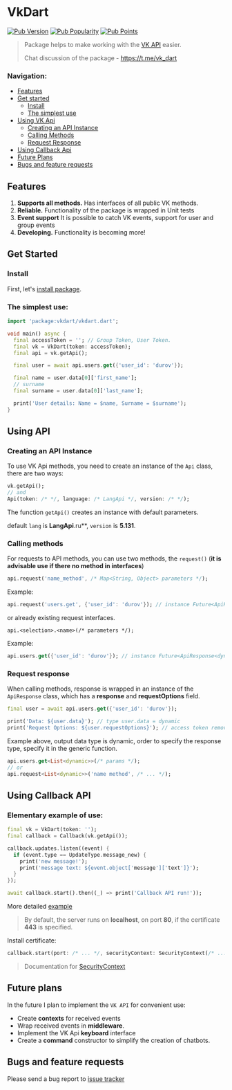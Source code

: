 # VkDart

[![Pub Version](https://img.shields.io/pub/v/vkdart?style=flat-square)](https://pub.dev/packages/vkdart)
[![Pub Popularity](https://img.shields.io/pub/popularity/vkdart?style=flat-square)](https://pub.dev/packages/vkdart)
[![Pub Points](https://img.shields.io/pub/points/vkdart?style=flat-square)](https://pub.dev/packages/vkdart)

> Package helps to make working with the [VK API](https://dev.vk.com/) easier.
>
> Chat discussion of the package - https://t.me/vk_dart

### Navigation: 
- [Features](#features)
- [Get started](#get-started)
  - [Install](#install)
  - [The simplest use](#the-simplest-use)
- [Using VK Api](#using-api)
  - [Creating an API Instance](#creating-an-api-instance)
  - [Calling Methods](#calling-methods)
  - [Request Response](#request-response)
- [Using Callback Api](#using-callback-api)
- [Future Plans](#future-plans)
- [Bugs and feature requests](#bugs-and-feature-requests)

## Features
1. **Supports all methods.** Has interfaces of all public VK methods.
2. **Reliable.** Functionality of the package is wrapped in Unit tests 
3. **Event support** It is possible to catch VK events, support for user and group events
4. **Developing.** Functionality is becoming more!

## Get Started

### Install 
First, let's [install package](https://pub.dev/packages/vkdart/install).

### The simplest use:

```dart
import 'package:vkdart/vkdart.dart';

void main() async {
  final accessToken = ''; // Group Token, User Token.
  final vk = VkDart(token: accessToken);
  final api = vk.getApi();

  final user = await api.users.get({'user_id': 'durov'});

  final name = user.data[0]['first_name'];
  // surname
  final surname = user.data[0]['last_name'];

  print('User details: Name = $name, Surname = $surname');
}

```

## Using API

### Creating an API Instance

To use VK Api methods, you need to create an instance of the `Api` class, there are two ways:
```dart
vk.getApi();
// and
Api(token: /* */, language: /* LangApi */, version: /* */);
```
The function `getApi()` creates an instance with default parameters.

default `lang` is **LangApi**.ru**, `version` is **5.131**.

### Calling methods

For requests to API methods, you can use two methods, the `request()` (**it is advisable use if there no method in interfaces**)
```dart
api.request('name_method', /* Map<String, Object> parameters */);
```

Example:
```dart
api.request('users.get', {'user_id': 'durov'}); // instance Future<ApiResponse<dynamic>>
```

or already existing request interfaces.

```text
api.<selection>.<name>(/* parameters */);
```

Example:
```dart
api.users.get({'user_id': 'durov'}); // instance Future<ApiResponse<dynamic>>
```

### Request response

When calling methods, response is wrapped in an instance of the `ApiResponse` class, which has a **response** and **requestOptions** field.
```dart
final user = await api.users.get({'user_id': 'durov'});

print('Data: ${user.data}'); // type user.data = dynamic
print('Request Options: ${user.requestOptions}'); // access token remove!
```

Example above, output data type is dynamic, order to specify the response type, specify it in the generic function.
```dart
api.users.get<List<dynamic>>(/* params */);
// or
api.request<List<dynamic>>('name method', /* ... */);
```

## Using Callback API
### Elementary example of use:
```dart
final vk = VkDart(token: '');
final callback = Callback(vk.getApi());

callback.updates.listen((event) {
  if (event.type == UpdateType.message_new) {
    print('new message!');
    print('message text: ${event.object['message']['text']}');
  }
});

await callback.start().then((_) => print('Callback API run!'));
```
More detailed [example](https://github.com/swedesjs/vkdart/blob/master/example/callback_usage.dart)

> By default, the server runs on **localhost**, on port **80**, if the certificate **443** is specified.

Install certificate:

```dart
callback.start(port: /* ... */, securityContext: SecurityContext(/* ... */));
```
> Documentation for [SecurityContext](https://api.dart.dev/be/137752/dart-io/SecurityContext-class.html)

## Future plans
In the future I plan to implement the `VK API` for convenient use:

- Create **contexts** for received events
- Wrap received events in **middleware**.
- Implement the VK Api **keyboard** interface
- Create a **command** constructor to simplify the creation of chatbots.

## Bugs and feature requests

Please send a bug report to [issue tracker](https://github.com/swedesjs/vkdart/issues)
